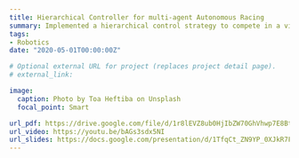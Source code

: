 ```yaml
---
title: Hierarchical Controller for multi-agent Autonomous Racing
summary: Implemented a hierarchical control strategy to compete in a virtual head-to-head racing of 1/10th scale autonomous cars. The controller employs a two-level structure- a high-level planner that generates a reference trajectory that maximizes the progress on the track ensuring obstacle avoidance. Next, we use MPC based tracker for tracking the reference trajectory obtained from the planner. The resulting strategy, capable of completing overtakes, successfully completed the race with a winning rate of 90%.
tags:
- Robotics
date: "2020-05-01T00:00:00Z"

# Optional external URL for project (replaces project detail page).
# external_link: 

image:
  caption: Photo by Toa Heftiba on Unsplash
  focal_point: Smart

url_pdf: https://drive.google.com/file/d/1r8lEVZ8ub0HjIbZW70GhVhwp7E8Bt6sB/view?usp=sharing
url_video: https://youtu.be/bAGs3sdx5NI
url_slides: https://docs.google.com/presentation/d/1TfqCt_ZN9YP_0XJkR7FtkExH2t3G5-iaSoPBKsTVhXU/edit?usp=sharing
---
```

